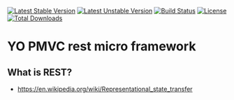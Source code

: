 [![Latest Stable Version](https://poser.pugx.org/pmvc-plugin/yo/v/stable)](https://packagist.org/packages/pmvc-plugin/yo) 
[![Latest Unstable Version](https://poser.pugx.org/pmvc-plugin/yo/v/unstable)](https://packagist.org/packages/pmvc-plugin/yo) 
[![Build Status](https://travis-ci.org/pmvc-plugin/yo.svg?branch=master)](https://travis-ci.org/pmvc-plugin/yo)
[![License](https://poser.pugx.org/pmvc-plugin/yo/license)](https://packagist.org/packages/pmvc-plugin/yo)
[![Total Downloads](https://poser.pugx.org/pmvc-plugin/yo/downloads)](https://packagist.org/packages/pmvc-plugin/yo) 

YO PMVC rest micro framework
===============

## What is REST?
   * https://en.wikipedia.org/wiki/Representational_state_transfer
